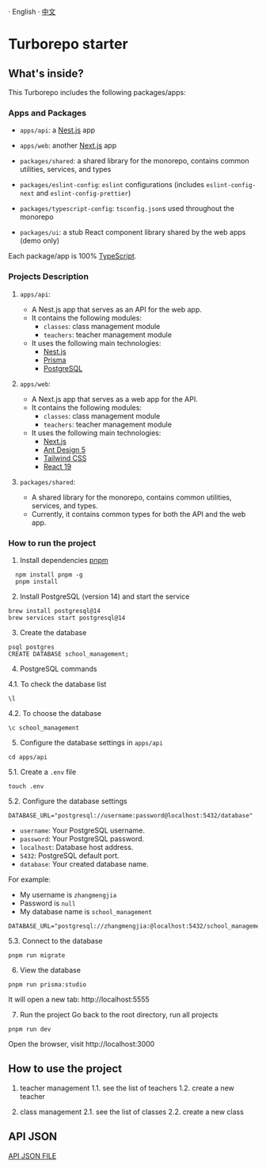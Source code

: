 · English · [中文](./README-zh_CN.md)

# Turborepo starter

## What's inside?

This Turborepo includes the following packages/apps:

### Apps and Packages

- `apps/api`: a [Nest.js](https://nestjs.com/) app
- `apps/web`: another [Next.js](https://nextjs.org/) app
- `packages/shared`: a shared library for the monorepo, contains common utilities, services, and types

- `packages/eslint-config`: `eslint` configurations (includes `eslint-config-next` and `eslint-config-prettier`)
- `packages/typescript-config`: `tsconfig.json`s used throughout the monorepo
- `packages/ui`: a stub React component library shared by the web apps (demo only)

Each package/app is 100% [TypeScript](https://www.typescriptlang.org/).

### Projects Description
1. `apps/api`:
    - A Nest.js app that serves as an API for the web app.
    - It contains the following modules:
        - `classes`: class management module
        - `teachers`: teacher management module
    - It uses the following main technologies:
        - [Nest.js](https://nestjs.com/)
        - [Prisma](https://www.prisma.io/)
        - [PostgreSQL](https://www.postgresql.org/)

2. `apps/web`:
    - A Next.js app that serves as a web app for the API.
    - It contains the following modules:
        - `classes`: class management module
        - `teachers`: teacher management module
    - It uses the following main technologies:
        - [Next.js](https://nextjs.org/)
        - [Ant Design 5](https://ant.design/)
        - [Tailwind CSS](https://tailwindcss.com/)
        - [React 19](https://react.dev/)

3. `packages/shared`:
    - A shared library for the monorepo, contains common utilities, services, and types.
    - Currently, it contains common types for both the API and the web app.


### How to run the project
1. Install dependencies [pnpm](https://pnpm.io/installation)
```
  npm install pnpm -g
  pnpm install
```

2. Install PostgreSQL (version 14) and start the service
```
brew install postgresql@14
brew services start postgresql@14
```

3. Create the database
```
psql postgres
CREATE DATABASE school_management;
```

4. PostgreSQL commands

4.1. To check the database list
```
\l
```

4.2. To choose the database
```
\c school_management
```

5. Configure the database settings in `apps/api`
```
cd apps/api
```

5.1. Create a `.env` file
```
touch .env
```

5.2. Configure the database settings
```
DATABASE_URL="postgresql://username:password@localhost:5432/database"
```
- `username`: Your PostgreSQL username.
- `password`: Your PostgreSQL password.
- `localhost`: Database host address.
- `5432`: PostgreSQL default port.
- `database`: Your created database name.

For example:
- My username is `zhangmengjia`
- Password is `null`
- My database name is `school_management`
  
```
DATABASE_URL="postgresql://zhangmengjia:@localhost:5432/school_management"
```

5.3. Connect to the database
```
pnpm run migrate
```

6. View the database
```
pnpm run prisma:studio 
```
It will open a new tab: http://localhost:5555

7. Run the project
Go back to the root directory, run all projects
```
pnpm run dev
```
Open the browser, visit http://localhost:3000

## How to use the project
1. teacher management
1.1. see the list of teachers
1.2. create a new teacher

2. class management
2.1. see the list of classes
2.2. create a new class

## API JSON
[API JSON FILE](./apps/api/hoppscotch-personal-collections.json)